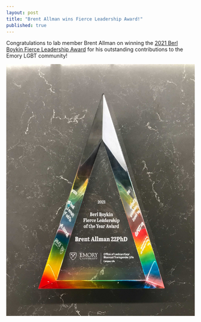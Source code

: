 ```yaml
---
layout: post
title: "Brent Allman wins Fierce Leadership Award!"
published: true
---
```


Congratulations to lab member Brent Allman on winning the [2021 Berl Boykin Fierce Leadership Award](http://lgbt.emory.edu/programs-events/pride-awards.html) for his outstanding contributions to the Emory LGBT community!

<img src="/images/fierce_leadership.jpg" alt="Fierce Leadership trophy">